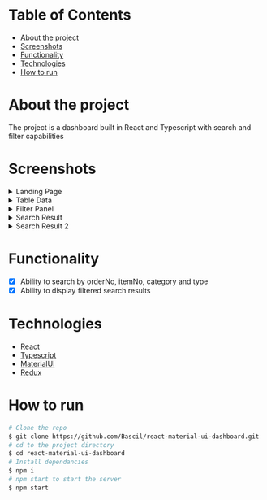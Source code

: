 # Table of Contents

- [About the project](#About-the-project)
- [Screenshots](#Screenshots)
- [Functionality](#Functionality)
- [Technologies](#Technologies)
- [How to run](#How-to-run)

# About the project

The project is a dashboard built in React and Typescript with search and filter capabilities

# Screenshots

<details><summary>Landing Page</summary>
<p>
<img src="./.readme/1.png" >
</p>
</details>
<details><summary>Table Data</summary>
<p>
<img src="./.readme/2.png" >
</p>
</details>
<details><summary>Filter Panel</summary>
<p>
<img src="./.readme/3.png" >
</p>
</details>
<details><summary>Search Result</summary>
<p>
<img src="./.readme/4.png" >
</p>
</details>

<details><summary>Search Result 2</summary>
<p>
<img src="./.readme/5.png" >
</p>
</details>

# Functionality

- [x] Ability to search by orderNo, itemNo, category and type
- [x] Ability to display filtered search results

# Technologies

- [React](https://create-react-app.dev/)
- [Typescript](https://www.typescriptlang.org/)
- [MaterialUI](https://mui.com/)
- [Redux](https://redux.js.org/)

# How to run

```bash
# Clone the repo
$ git clone https://github.com/Bascil/react-material-ui-dashboard.git
# cd to the project directory
$ cd react-material-ui-dashboard
# Install dependancies
$ npm i
# npm start to start the server
$ npm start

```
